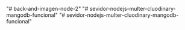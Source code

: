 "# back-and-imagen-node-2" 
"# sevidor-nodejs-multer-cluodinary-mangodb-funcional" 
"# sevidor-nodejs-multer-cluodinary-mangodb-funcional" 
